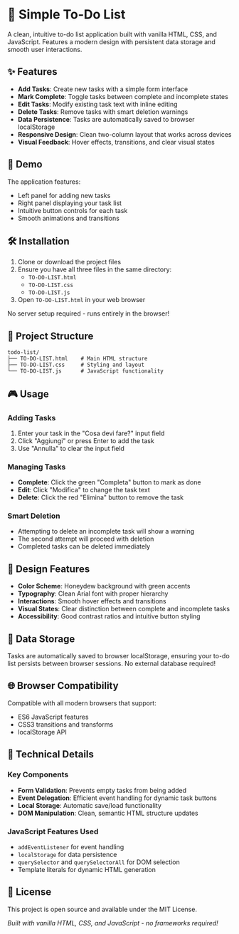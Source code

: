 # 📝 Simple To-Do List

A clean, intuitive to-do list application built with vanilla HTML, CSS, and JavaScript. Features a modern design with persistent data storage and smooth user interactions.

## ✨ Features

- **Add Tasks**: Create new tasks with a simple form interface
- **Mark Complete**: Toggle tasks between complete and incomplete states
- **Edit Tasks**: Modify existing task text with inline editing
- **Delete Tasks**: Remove tasks with smart deletion warnings
- **Data Persistence**: Tasks are automatically saved to browser localStorage
- **Responsive Design**: Clean two-column layout that works across devices
- **Visual Feedback**: Hover effects, transitions, and clear visual states

## 🚀 Demo

The application features:
- Left panel for adding new tasks
- Right panel displaying your task list
- Intuitive button controls for each task
- Smooth animations and transitions

## 🛠️ Installation

1. Clone or download the project files
2. Ensure you have all three files in the same directory:
   - `TO-DO-LIST.html`
   - `TO-DO-LIST.css`
   - `TO-DO-LIST.js`
3. Open `TO-DO-LIST.html` in your web browser

No server setup required - runs entirely in the browser!

## 📁 Project Structure

```
todo-list/
├── TO-DO-LIST.html    # Main HTML structure
├── TO-DO-LIST.css     # Styling and layout
└── TO-DO-LIST.js      # JavaScript functionality
```

## 🎮 Usage

### Adding Tasks
1. Enter your task in the "Cosa devi fare?" input field
2. Click "Aggiungi" or press Enter to add the task
3. Use "Annulla" to clear the input field

### Managing Tasks
- **Complete**: Click the green "Completa" button to mark as done
- **Edit**: Click "Modifica" to change the task text
- **Delete**: Click the red "Elimina" button to remove the task

### Smart Deletion
- Attempting to delete an incomplete task will show a warning
- The second attempt will proceed with deletion
- Completed tasks can be deleted immediately

## 🎨 Design Features

- **Color Scheme**: Honeydew background with green accents
- **Typography**: Clean Arial font with proper hierarchy
- **Interactions**: Smooth hover effects and transitions
- **Visual States**: Clear distinction between complete and incomplete tasks
- **Accessibility**: Good contrast ratios and intuitive button styling

## 💾 Data Storage

Tasks are automatically saved to browser localStorage, ensuring your to-do list persists between browser sessions. No external database required!

## 🌐 Browser Compatibility

Compatible with all modern browsers that support:
- ES6 JavaScript features
- CSS3 transitions and transforms
- localStorage API

## 🔧 Technical Details

### Key Components
- **Form Validation**: Prevents empty tasks from being added
- **Event Delegation**: Efficient event handling for dynamic task buttons
- **Local Storage**: Automatic save/load functionality
- **DOM Manipulation**: Clean, semantic HTML structure updates

### JavaScript Features Used
- `addEventListener` for event handling
- `localStorage` for data persistence
- `querySelector` and `querySelectorAll` for DOM selection
- Template literals for dynamic HTML generation

## 📝 License

This project is open source and available under the MIT License.

*Built with vanilla HTML, CSS, and JavaScript - no frameworks required!*
